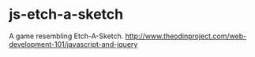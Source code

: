 # js-etch-a-sketch
A game resembling Etch-A-Sketch. http://www.theodinproject.com/web-development-101/javascript-and-jquery
